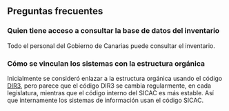 ## Preguntas frecuentes

### Quien tiene acceso a consultar la base de datos del inventario

Todo el personal del Gobierno de Canarias puede consultar el inventario.

### Cómo se vinculan los sistemas con la estructura orgánica

Inicialmente se consideró enlazar a la estructura orgánica usando el
código [DIR3](https://administracionelectronica.gob.es/ctt/dir3), pero
parece que el código DIR3 se cambia regularmente, en cada legislatura,
mientras que el código interno del SICAC es más estable. Así que
internamente los sistemas de información usan el código SICAC.

